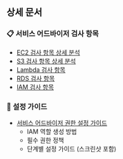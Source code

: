 ## 상세 문서

### 📋 서비스 어드바이저 검사 항목
- [EC2 검사 항목 상세 분석](docs/service_advisor_checks/ec2_check_reasons.md)
- [S3 검사 항목 상세 분석](docs/service_advisor_checks/s3_check_reasons.md)
- [Lambda 검사 항목](docs/service_advisor_checks/lambda_check_reasons.md)
- [RDS 검사 항목](docs/service_advisor_checks/rds_check_reasons.md)
- [IAM 검사 항목](docs/service_advisor_checks/iam_check_reasons.md)

### 🔧 설정 가이드
- [서비스 어드바이저 권한 설정 가이드](docs/service_advisor_permissions_guide.md)
  - IAM 역할 생성 방법
  - 필수 권한 정책
  - 단계별 설정 가이드 (스크린샷 포함)

